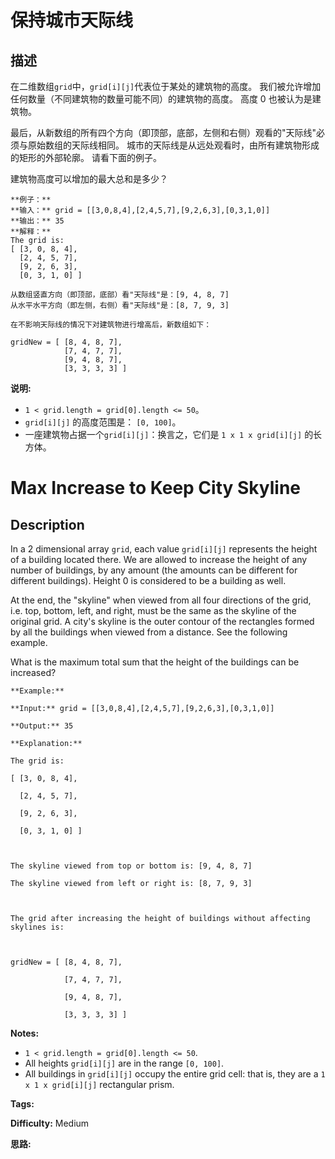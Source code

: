 # 保持城市天际线

## 描述

在二维数组`grid`中，`grid[i][j]`代表位于某处的建筑物的高度。 我们被允许增加任何数量（不同建筑物的数量可能不同）的建筑物的高度。 高度 0 也被认为是建筑物。

最后，从新数组的所有四个方向（即顶部，底部，左侧和右侧）观看的"天际线"必须与原始数组的天际线相同。 城市的天际线是从远处观看时，由所有建筑物形成的矩形的外部轮廓。 请看下面的例子。

建筑物高度可以增加的最大总和是多少？

    
    
    **例子：**
    **输入：** grid = [[3,0,8,4],[2,4,5,7],[9,2,6,3],[0,3,1,0]]
    **输出：** 35
    **解释：** 
    The grid is:
    [ [3, 0, 8, 4], 
      [2, 4, 5, 7],
      [9, 2, 6, 3],
      [0, 3, 1, 0] ]
    
    从数组竖直方向（即顶部，底部）看"天际线"是：[9, 4, 8, 7]
    从水平水平方向（即左侧，右侧）看"天际线"是：[8, 7, 9, 3]
    
    在不影响天际线的情况下对建筑物进行增高后，新数组如下：
    
    gridNew = [ [8, 4, 8, 7],
                [7, 4, 7, 7],
                [9, 4, 8, 7],
                [3, 3, 3, 3] ]
    

**说明:**

  * `1 < grid.length = grid[0].length <= 50`。
  *  `grid[i][j]` 的高度范围是： `[0, 100]`。
  * 一座建筑物占据一个`grid[i][j]`：换言之，它们是 `1 x 1 x grid[i][j]` 的长方体。



# Max Increase to Keep City Skyline

## Description



In a 2 dimensional array `grid`, each value `grid[i][j]` represents the height of a building located there. We are allowed to increase the height of any number of buildings, by any amount (the amounts can be different for different buildings). Height 0 is considered to be a building as well.

At the end, the "skyline" when viewed from all four directions of the grid, i.e. top, bottom, left, and right, must be the same as the skyline of the original grid. A city's skyline is the outer contour of the rectangles formed by all the buildings when viewed from a distance. See the following example.

What is the maximum total sum that the height of the buildings can be increased?

    
    
    **Example:**
    **Input:** grid = [[3,0,8,4],[2,4,5,7],[9,2,6,3],[0,3,1,0]]
    **Output:** 35
    **Explanation:** 
    The grid is:
    [ [3, 0, 8, 4], 
      [2, 4, 5, 7],
      [9, 2, 6, 3],
      [0, 3, 1, 0] ]
    
    The skyline viewed from top or bottom is: [9, 4, 8, 7]
    The skyline viewed from left or right is: [8, 7, 9, 3]
    
    The grid after increasing the height of buildings without affecting skylines is:
    
    gridNew = [ [8, 4, 8, 7],
                [7, 4, 7, 7],
                [9, 4, 8, 7],
                [3, 3, 3, 3] ]
    
    

**Notes:**

  * `1 < grid.length = grid[0].length <= 50`.
  * All heights `grid[i][j]` are in the range `[0, 100]`.
  * All buildings in `grid[i][j]` occupy the entire grid cell: that is, they are a `1 x 1 x grid[i][j]` rectangular prism.


**Tags:** 

**Difficulty:** Medium

**思路:**
